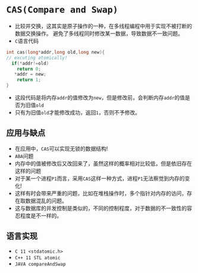# `CAS(Compare and Swap)`
* 比较并交换，这其实是原子操作的一种，在多线程编程中用于实现不被打断的数据交换操作。
避免了多线程同时修改某一数据，导致数据不一致问题。
* `C`语言代码
```C
int cas(long*addr,long old,long new){
// excuting atomically!
  if(*addr!=old)
    return 0;
   *addr = new;
    return 1;
}
```
* 这段代码是将内存`addr`的值修改为`new`，但是修改前，会判断内存`addr`的值是否为旧值`old`
* 只有为旧值`old`才能修改成功，返回`1`，否则不予修改。

## 应用与缺点
* 在应用中，`CAS`可以实现无锁的数据结构!
* `ABA`问题
* 内存中的值被修改后又改回来了，虽然这样的概率相对比较低，但是依旧存在这样的问题
* 对于某一个进程`P1`而言，采用`CAS`这样一种方式，进程`P1`无法察觉到内存的变化!
* 这样有时会带来严重的问题，比如在堆栈操作时，多个指针对内存的访问，存在取数据混乱的问题。
* 这与数据库的并发控制是类似的，不同的控制程度，对于数据的不一致性的容忍程度是不一样的。

## 语言实现
* `C 11 <stdatomic.h>`
* `C++ 11 STL atomic`
* `JAVA compareAndSwap`
